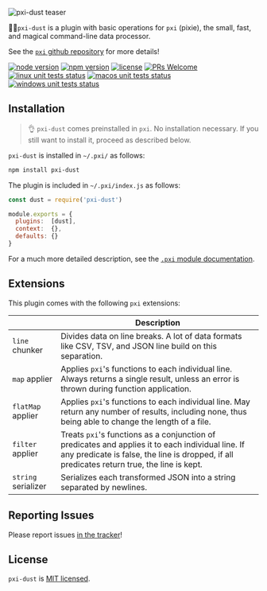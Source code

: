 ![pxi-dust teaser][teaser]

🧚:sparkles:`pxi-dust` is a plugin with basic operations for `pxi` (pixie), the small, fast, and magical command-line data processor.

See the [`pxi` github repository][pxi] for more details!

[![node version][shield-node]][node]
[![npm version][shield-npm]][npm-package]
[![license][shield-license]][license]
[![PRs Welcome][shield-prs]][contribute]
[![linux unit tests status][shield-unit-tests-linux]][actions]
[![macos unit tests status][shield-unit-tests-macos]][actions]
[![windows unit tests status][shield-unit-tests-windows]][actions]

## Installation

> :ok_hand: `pxi-dust` comes preinstalled in `pxi`.
> No installation necessary.
> If you still want to install it, proceed as described below.

`pxi-dust` is installed in `~/.pxi/` as follows:

```bash
npm install pxi-dust
```

The plugin is included in `~/.pxi/index.js` as follows:

```js
const dust = require('pxi-dust')

module.exports = {
  plugins:  [dust],
  context:  {},
  defaults: {}
}
```

For a much more detailed description, see the [`.pxi` module documentation][pxi-module].

## Extensions

This plugin comes with the following `pxi` extensions:

|                     | Description                                                                                                                                                                                      |
|---------------------|--------------------------------------------------------------------------------------------------------------------------------------------------------------------------------------------------|
| `line` chunker      | Divides data on line breaks. A lot of data formats like CSV, TSV, and JSON line build on this separation.                                                                                        |
| `map` applier       | Applies `pxi`'s functions to each individual line. Always returns a single result, unless an error is thrown during function application.                                                        |
| `flatMap` applier   | Applies `pxi`'s functions to each individual line. May return any number of results, including none, thus being able to change the length of a file.                                             |
| `filter` applier    | Treats `pxi`'s functions as a conjunction of predicates and applies it to each individual line. If any predicate is false, the line is dropped, if all predicates return true, the line is kept. |
| `string` serializer | Serializes each transformed JSON into a string separated by newlines.                                                                                                                            |

## Reporting Issues

Please report issues [in the tracker][issues]!

## License

`pxi-dust` is [MIT licensed][license].

[actions]: https://github.com/Yord/pxi-dust/actions
[contribute]: https://github.com/Yord/pxi
[issues]: https://github.com/Yord/pxi/issues
[license]: https://github.com/Yord/pxi-dust/blob/master/LICENSE
[node]: https://nodejs.org/
[npm-package]: https://www.npmjs.com/package/pxi-dust
[pxi]: https://github.com/Yord/pxi
[pxi-module]: https://github.com/Yord/pxi#pxi-module
[shield-license]: https://img.shields.io/npm/l/pxi-dust?color=yellow&labelColor=313A42
[shield-node]: https://img.shields.io/node/v/pxi-dust?color=red&labelColor=313A42
[shield-npm]: https://img.shields.io/npm/v/pxi-dust.svg?color=orange&labelColor=313A42
[shield-prs]: https://img.shields.io/badge/PRs-welcome-green.svg?labelColor=313A42
[shield-unit-tests-linux]: https://github.com/Yord/pxi-dust/workflows/linux/badge.svg?branch=master
[shield-unit-tests-macos]: https://github.com/Yord/pxi-dust/workflows/macos/badge.svg?branch=master
[shield-unit-tests-windows]: https://github.com/Yord/pxi-dust/workflows/windows/badge.svg?branch=master
[teaser]: https://github.com/Yord/pxi/blob/master/teaser.gif?raw=true